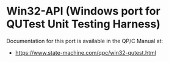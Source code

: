 # Win32-API (Windows port for QUTest Unit Testing Harness)

Documentation for this port is available in the QP/C Manual at:

- https://www.state-machine.com/qpc/win32-qutest.html
